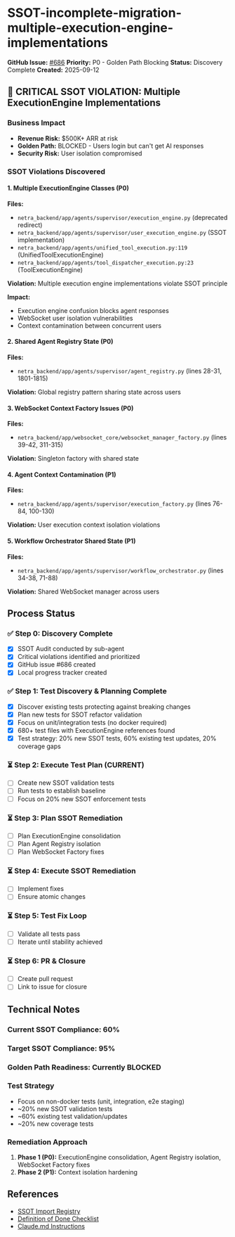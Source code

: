 # SSOT-incomplete-migration-multiple-execution-engine-implementations

**GitHub Issue:** [#686](https://github.com/netra-systems/netra-apex/issues/686)
**Priority:** P0 - Golden Path Blocking
**Status:** Discovery Complete
**Created:** 2025-09-12

## 🚨 CRITICAL SSOT VIOLATION: Multiple ExecutionEngine Implementations

### Business Impact
- **Revenue Risk:** $500K+ ARR at risk
- **Golden Path:** BLOCKED - Users login but can't get AI responses
- **Security Risk:** User isolation compromised

### SSOT Violations Discovered

#### 1. Multiple ExecutionEngine Classes (P0)
**Files:**
- `netra_backend/app/agents/supervisor/execution_engine.py` (deprecated redirect)
- `netra_backend/app/agents/supervisor/user_execution_engine.py` (SSOT implementation)
- `netra_backend/app/agents/unified_tool_execution.py:119` (UnifiedToolExecutionEngine)
- `netra_backend/app/agents/tool_dispatcher_execution.py:23` (ToolExecutionEngine)

**Violation:** Multiple execution engine implementations violate SSOT principle

**Impact:**
- Execution engine confusion blocks agent responses
- WebSocket user isolation vulnerabilities
- Context contamination between concurrent users

#### 2. Shared Agent Registry State (P0)
**Files:**
- `netra_backend/app/agents/supervisor/agent_registry.py` (lines 28-31, 1801-1815)

**Violation:** Global registry pattern sharing state across users

#### 3. WebSocket Context Factory Issues (P0)
**Files:**
- `netra_backend/app/websocket_core/websocket_manager_factory.py` (lines 39-42, 311-315)

**Violation:** Singleton factory with shared state

#### 4. Agent Context Contamination (P1)
**Files:**
- `netra_backend/app/agents/supervisor/execution_factory.py` (lines 76-84, 100-130)

**Violation:** User execution context isolation violations

#### 5. Workflow Orchestrator Shared State (P1)
**Files:**
- `netra_backend/app/agents/supervisor/workflow_orchestrator.py` (lines 34-38, 71-88)

**Violation:** Shared WebSocket manager across users

## Process Status

### ✅ Step 0: Discovery Complete
- [x] SSOT Audit conducted by sub-agent
- [x] Critical violations identified and prioritized
- [x] GitHub issue #686 created
- [x] Local progress tracker created

### ✅ Step 1: Test Discovery & Planning Complete
- [x] Discover existing tests protecting against breaking changes
- [x] Plan new tests for SSOT refactor validation
- [x] Focus on unit/integration tests (no docker required)
- [x] 680+ test files with ExecutionEngine references found
- [x] Test strategy: 20% new SSOT tests, 60% existing test updates, 20% coverage gaps

### ⏳ Step 2: Execute Test Plan (CURRENT)
- [ ] Create new SSOT validation tests
- [ ] Run tests to establish baseline
- [ ] Focus on 20% new SSOT enforcement tests

### ⏳ Step 3: Plan SSOT Remediation
- [ ] Plan ExecutionEngine consolidation
- [ ] Plan Agent Registry isolation
- [ ] Plan WebSocket Factory fixes

### ⏳ Step 4: Execute SSOT Remediation
- [ ] Implement fixes
- [ ] Ensure atomic changes

### ⏳ Step 5: Test Fix Loop
- [ ] Validate all tests pass
- [ ] Iterate until stability achieved

### ⏳ Step 6: PR & Closure
- [ ] Create pull request
- [ ] Link to issue for closure

## Technical Notes

### Current SSOT Compliance: 60%
### Target SSOT Compliance: 95%
### Golden Path Readiness: Currently BLOCKED

### Test Strategy
- Focus on non-docker tests (unit, integration, e2e staging)
- ~20% new SSOT validation tests
- ~60% existing test validation/updates
- ~20% new coverage tests

### Remediation Approach
1. **Phase 1 (P0):** ExecutionEngine consolidation, Agent Registry isolation, WebSocket Factory fixes
2. **Phase 2 (P1):** Context isolation hardening

## References
- [SSOT Import Registry](SSOT_IMPORT_REGISTRY.md)
- [Definition of Done Checklist](reports/DEFINITION_OF_DONE_CHECKLIST.md)
- [Claude.md Instructions](CLAUDE.md)
